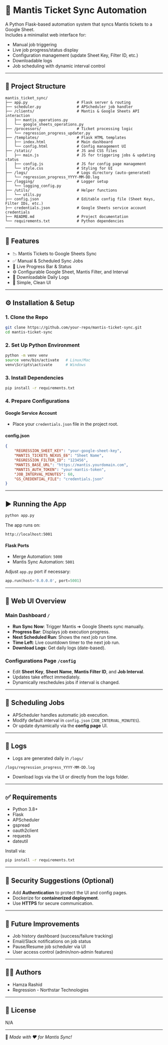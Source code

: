 # 🐛 Mantis Ticket Sync Automation

A Python Flask-based automation system that syncs Mantis tickets to a Google Sheet.\
Includes a minimalist web interface for:

- Manual job triggering
- Live job progress/status display
- Configuration management (update Sheet Key, Filter ID, etc.)
- Downloadable logs
- Job scheduling with dynamic interval control

---

## 📂 Project Structure

```
mantis_ticket_sync/
├── app.py                      # Flask server & routing
├── scheduler.py                # APScheduler job handler
├── /clients/                   # Mantis & Google Sheets API interaction
│   ├── mantis_operations.py
│   └── google_sheets_operations.py
├── /processors/                # Ticket processing logic
│   └── regression_progress_updater.py
├── /templates/                 # Flask HTML templates
│   ├── index.html              # Main dashboard
│   └── config.html             # Config management UI
├── /static/                    # JS and CSS files
│   ├── main.js                 # JS for triggering jobs & updating status
│   ├── config.js               # JS for config page management
│   └── style.css               # Styling for UI
├── /logs/                      # Logs directory (auto-generated)
│   └── regression_progress_YYYY-MM-DD.log
├── /logging/                   # Logger setup
│   └── logging_config.py
├── /utils/                     # Helper functions
│   └── utils.py
├── config.json                 # Editable config file (Sheet Keys, Filter IDs, etc.)
├── credentials.json            # Google Sheets service account credentials
├── README.md                   # Project documentation
└── requirements.txt            # Python dependencies
```

---

## 🚀 Features

- 📉 Mantis Tickets to Google Sheets Sync
- ✅ Manual & Scheduled Sync Jobs
- 🔹 Live Progress Bar & Status
- ⚙️ Configurable Google Sheet, Mantis Filter, and Interval
- 📄 Downloadable Daily Logs
- 🔄 Simple, Clean UI

---

## ⚙️ Installation & Setup

### 1. Clone the Repo

```bash
git clone https://github.com/your-repo/mantis-ticket-sync.git
cd mantis-ticket-sync
```

### 2. Set Up Python Environment

```bash
python -m venv venv
source venv/bin/activate   # Linux/Mac
venv\Scripts\activate      # Windows
```

### 3. Install Dependencies

```bash
pip install -r requirements.txt
```

### 4. Prepare Configurations

#### Google Service Account

- Place your `credentials.json` file in the project root.

#### config.json

```json
{
    "REGRESSION_SHEET_KEY": "your-google-sheet-key",
    "MANTIS_TICKETS_NEXUS_E6": "Sheet Name",
    "REGRESSION_FILTER_ID": "123456",
    "MANTIS_BASE_URL": "https://mantis.yourdomain.com",
    "MANTIS_AUTH_TOKEN": "your-mantis-token",
    "JOB_INTERVAL_MINUTES": 60,
    "GS_CREDENTIAL_FILE": "credentials.json"
}
```

---

## ▶️ Running the App

```bash
python app.py
```

The app runs on:

```
http://localhost:5001
```

#### Flask Ports

- Merge Automation: `5000`
- Mantis Sync Automation: `5001`

Adjust `app.py` port if necessary:

```python
app.run(host='0.0.0.0', port=5001)
```

---

## 🔢 Web UI Overview

### Main Dashboard `/`

- **Run Sync Now**: Trigger Mantis ➔ Google Sheets sync manually.
- **Progress Bar**: Displays job execution progress.
- **Next Scheduled Run**: Shows the next job run time.
- **Time Left**: Live countdown timer to the next job run.
- **Download Logs**: Get daily logs (date-based).

### Configurations Page `/config`

- Edit **Sheet Key**, **Sheet Name**, **Mantis Filter ID**, and **Job Interval**.
- Updates take effect immediately.
- Dynamically reschedules jobs if interval is changed.

---

## 🔄 Scheduling Jobs

- APScheduler handles automatic job execution.
- Modify default interval in `config.json` (`JOB_INTERVAL_MINUTES`).
- Or update dynamically via the **config page** UI.

---

## 📃 Logs

- Logs are generated daily in `/logs/`

```
/logs/regression_progress_YYYY-MM-DD.log
```

- Download logs via the UI or directly from the logs folder.

---

## ✅ Requirements

- Python 3.8+
- Flask
- APScheduler
- gspread
- oauth2client
- requests
- dateutil

Install via:

```bash
pip install -r requirements.txt
```

---

## 🔐 Security Suggestions (Optional)

- Add **Authentication** to protect the UI and config pages.
- Dockerize for **containerized deployment**.
- Use **HTTPS** for secure communication.

---

## 🔧 Future Improvements

- Job history dashboard (success/failure tracking)
- Email/Slack notifications on job status
- Pause/Resume job scheduler via UI
- User access control (admin/non-admin features)

---

## 👨‍💻 Authors

- Hamza Rashid
- Regression - Northstar Technologies

---

## 📄 License

N/A

---

🔹 *Made with ❤️ for Mantis Sync!*
